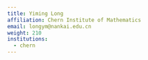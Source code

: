 ```yaml
---
title: Yiming Long
affiliation: Chern Institute of Mathematics
email: longym@nankai.edu.cn
weight: 210
institutions:
  - chern
---
```

